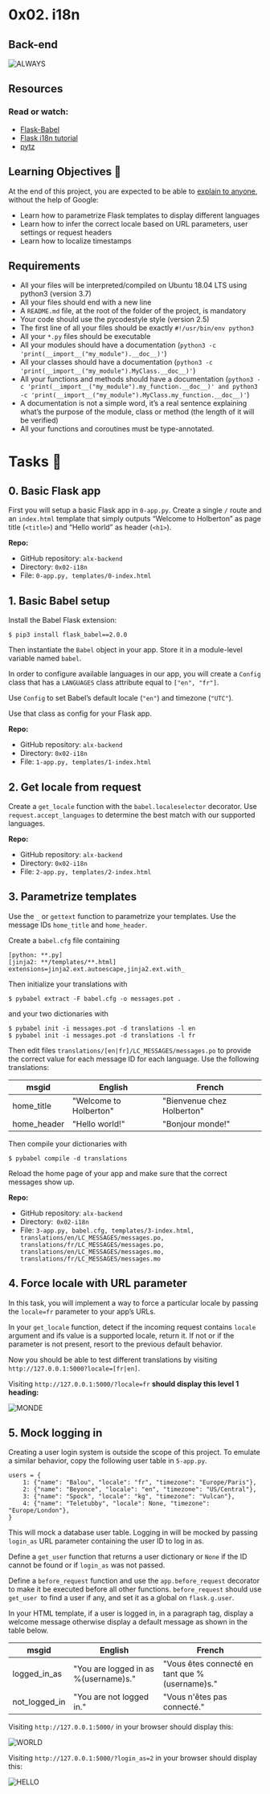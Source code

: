 # 0x02. i18n

## Back-end

![ALWAYS](https://private-user-images.githubusercontent.com/125453474/302601105-4274bad0-5d45-4ff0-8e8d-726442c6ea81.jpg?jwt=eyJhbGciOiJIUzI1NiIsInR5cCI6IkpXVCJ9.eyJpc3MiOiJnaXRodWIuY29tIiwiYXVkIjoicmF3LmdpdGh1YnVzZXJjb250ZW50LmNvbSIsImtleSI6ImtleTUiLCJleHAiOjE3MjIzMjM1MTUsIm5iZiI6MTcyMjMyMzIxNSwicGF0aCI6Ii8xMjU0NTM0NzQvMzAyNjAxMTA1LTQyNzRiYWQwLTVkNDUtNGZmMC04ZThkLTcyNjQ0MmM2ZWE4MS5qcGc_WC1BbXotQWxnb3JpdGhtPUFXUzQtSE1BQy1TSEEyNTYmWC1BbXotQ3JlZGVudGlhbD1BS0lBVkNPRFlMU0E1M1BRSzRaQSUyRjIwMjQwNzMwJTJGdXMtZWFzdC0xJTJGczMlMkZhd3M0X3JlcXVlc3QmWC1BbXotRGF0ZT0yMDI0MDczMFQwNzA2NTVaJlgtQW16LUV4cGlyZXM9MzAwJlgtQW16LVNpZ25hdHVyZT0yYmZlZTNiZDI3NWQ4NDdlM2NlOTk2NGUwMjE0YmYyMTQ1ODc2MTE4NDExMjNmYWNlOTc2ZThhY2FiZGJmMjAxJlgtQW16LVNpZ25lZEhlYWRlcnM9aG9zdCZhY3Rvcl9pZD0wJmtleV9pZD0wJnJlcG9faWQ9MCJ9.AmcVNo_0P3rmTeX2JsoMpqYPrb6XI9elKPLmJCv1Nmg)

## Resources

### Read or watch:

  - [Flask-Babel](https://web.archive.org/web/20201111174034/https://flask-babel.tkte.ch/)
  - [Flask i18n tutorial](https://blog.miguelgrinberg.com/post/the-flask-mega-tutorial-part-xiii-i18n-and-l10n)
  - [pytz](https://sourceforge.net/directory/software-development/linux/)

## Learning Objectives 📖

At the end of this project, you are expected to be able to [explain to anyone](https://fs.blog/feynman-learning-technique/), without the help of Google:

  - Learn how to parametrize Flask templates to display different languages
  - Learn how to infer the correct locale based on URL parameters, user settings or request headers
  - Learn how to localize timestamps

## Requirements

  - All your files will be interpreted/compiled on Ubuntu 18.04 LTS using python3 (version 3.7)
  - All your files should end with a new line
  - A `README.md` file, at the root of the folder of the project, is mandatory
  - Your code should use the pycodestyle style (version 2.5)
  - The first line of all your files should be exactly `#!/usr/bin/env python3`
  - All your `*.py` files should be executable
  - All your modules should have a documentation (`python3 -c 'print(__import__("my_module").__doc__)'`)
  - All your classes should have a documentation (`python3 -c 'print(__import__("my_module").MyClass.__doc__)'`)
  - All your functions and methods should have a documentation (`python3 -c 'print(__import__("my_module").my_function.__doc__)' and python3 -c 'print(__import__("my_module").MyClass.my_function.__doc__)'`)
  - A documentation is not a simple word, it’s a real sentence explaining what’s the purpose of the module, class or method (the length of it will be verified)
  - All your functions and coroutines must be type-annotated.

# Tasks 📃

## 0. Basic Flask app

First you will setup a basic Flask app in `0-app.py`. Create a single `/` route and an `index.html` template that simply outputs “Welcome to Holberton” as page title (`<title>`) and “Hello world” as header (`<h1>`).

__Repo:__

  - GitHub repository: `alx-backend`
  - Directory: `0x02-i18n`
  - File: `0-app.py, templates/0-index.html`

## 1. Basic Babel setup

Install the Babel Flask extension:

    $ pip3 install flask_babel==2.0.0

Then instantiate the `Babel` object in your app. Store it in a module-level variable named `babel`.

In order to configure available languages in our app, you will create a `Config` class that has a `LANGUAGES` class attribute equal to `["en", "fr"]`.

Use `Config` to set Babel’s default locale (`"en"`) and timezone (`"UTC"`).

Use that class as config for your Flask app.

__Repo:__

  - GitHub repository: `alx-backend`
  - Directory: `0x02-i18n`
  - File: `1-app.py, templates/1-index.html`

## 2. Get locale from request

Create a `get_locale` function with the `babel.localeselector` decorator. Use `request.accept_languages` to determine the best match with our supported languages.

__Repo:__

  - GitHub repository: `alx-backend`
  - Directory: `0x02-i18n`
  - File: `2-app.py, templates/2-index.html`

## 3. Parametrize templates

Use the `_` or `gettext` function to parametrize your templates. Use the message IDs `home_title` and `home_header`.

Create a `babel.cfg` file containing

    [python: **.py]
    [jinja2: **/templates/**.html]
    extensions=jinja2.ext.autoescape,jinja2.ext.with_

Then initialize your translations with

    $ pybabel extract -F babel.cfg -o messages.pot .

and your two dictionaries with

    $ pybabel init -i messages.pot -d translations -l en
    $ pybabel init -i messages.pot -d translations -l fr

Then edit files `translations/[en|fr]/LC_MESSAGES/messages.po` to provide the correct value for each message ID for each language. Use the following translations:

| msgid       | English                 | French                     |
|-------------|-------------------------|----------------------------|
| home_title  | "Welcome to Holberton"  | "Bienvenue chez Holberton" |
| home_header | "Hello world!"          | "Bonjour monde!"   

Then compile your dictionaries with

    $ pybabel compile -d translations

Reload the home page of your app and make sure that the correct messages show up.

__Repo:__

  - GitHub repository: `alx-backend`
  - Directory:` 0x02-i18n`
  - File: `3-app.py, babel.cfg, templates/3-index.html, translations/en/LC_MESSAGES/messages.po, translations/fr/LC_MESSAGES/messages.po, translations/en/LC_MESSAGES/messages.mo, translations/fr/LC_MESSAGES/messages.mo`

## 4. Force locale with URL parameter

In this task, you will implement a way to force a particular locale by passing the `locale=fr` parameter to your app’s URLs.

In your `get_locale` function, detect if the incoming request contains `locale` argument and ifs value is a supported locale, return it. If not or if the parameter is not present, resort to the previous default behavior.

Now you should be able to test different translations by visiting `http://127.0.0.1:5000?locale=[fr|en]`.

Visiting `http://127.0.0.1:5000/?locale=fr` __should display this level 1 heading:__

![MONDE](https://private-user-images.githubusercontent.com/125453474/302606307-3940de33-ce26-4575-9c48-1726b47c64fa.png?jwt=eyJhbGciOiJIUzI1NiIsInR5cCI6IkpXVCJ9.eyJpc3MiOiJnaXRodWIuY29tIiwiYXVkIjoicmF3LmdpdGh1YnVzZXJjb250ZW50LmNvbSIsImtleSI6ImtleTUiLCJleHAiOjE3MjIzMjQ5MDMsIm5iZiI6MTcyMjMyNDYwMywicGF0aCI6Ii8xMjU0NTM0NzQvMzAyNjA2MzA3LTM5NDBkZTMzLWNlMjYtNDU3NS05YzQ4LTE3MjZiNDdjNjRmYS5wbmc_WC1BbXotQWxnb3JpdGhtPUFXUzQtSE1BQy1TSEEyNTYmWC1BbXotQ3JlZGVudGlhbD1BS0lBVkNPRFlMU0E1M1BRSzRaQSUyRjIwMjQwNzMwJTJGdXMtZWFzdC0xJTJGczMlMkZhd3M0X3JlcXVlc3QmWC1BbXotRGF0ZT0yMDI0MDczMFQwNzMwMDNaJlgtQW16LUV4cGlyZXM9MzAwJlgtQW16LVNpZ25hdHVyZT0wMTUxZWVmNzM5MmMzMjE4OWJmZmI5OWJkNGU4NzE5YmExMDc5NWNiMmYwNGM1ZWVmYTM2MWE2M2YxNDc2YmE1JlgtQW16LVNpZ25lZEhlYWRlcnM9aG9zdCZhY3Rvcl9pZD0wJmtleV9pZD0wJnJlcG9faWQ9MCJ9.n8nkzSE6f_PIsiveGVb3R1Y0X_WnQQwlVSoIwrCsBTc)

## 5. Mock logging in

Creating a user login system is outside the scope of this project. To emulate a similar behavior, copy the following user table in `5-app.py`.

    users = {
        1: {"name": "Balou", "locale": "fr", "timezone": "Europe/Paris"},
        2: {"name": "Beyonce", "locale": "en", "timezone": "US/Central"},
        3: {"name": "Spock", "locale": "kg", "timezone": "Vulcan"},
        4: {"name": "Teletubby", "locale": None, "timezone": "Europe/London"},
    }

This will mock a database user table. Logging in will be mocked by passing `login_as` URL parameter containing the user ID to log in as.

Define a `get_user` function that returns a user dictionary or `None` if the ID cannot be found or if `login_as` was not passed.

Define a `before_request` function and use the `app.before_request` decorator to make it be executed before all other functions. `before_request` should use `get_user `to find a user if any, and set it as a global on `flask.g.user`.

In your HTML template, if a user is logged in, in a paragraph tag, display a welcome message otherwise display a default message as shown in the table below.

| msgid        | English                                     | French                                    |
|--------------|---------------------------------------------|-------------------------------------------|
| logged_in_as | "You are logged in as %(username)s."        | "Vous êtes connecté en tant que %(username)s." |
| not_logged_in| "You are not logged in."                    | "Vous n'êtes pas connecté."               |

Visiting `http://127.0.0.1:5000/` in your browser should display this:

![WORLD](https://private-user-images.githubusercontent.com/125453474/302607411-6df1964e-0124-4071-b720-75f3505b0780.png?jwt=eyJhbGciOiJIUzI1NiIsInR5cCI6IkpXVCJ9.eyJpc3MiOiJnaXRodWIuY29tIiwiYXVkIjoicmF3LmdpdGh1YnVzZXJjb250ZW50LmNvbSIsImtleSI6ImtleTUiLCJleHAiOjE3MjIzMjQ5MDMsIm5iZiI6MTcyMjMyNDYwMywicGF0aCI6Ii8xMjU0NTM0NzQvMzAyNjA3NDExLTZkZjE5NjRlLTAxMjQtNDA3MS1iNzIwLTc1ZjM1MDViMDc4MC5wbmc_WC1BbXotQWxnb3JpdGhtPUFXUzQtSE1BQy1TSEEyNTYmWC1BbXotQ3JlZGVudGlhbD1BS0lBVkNPRFlMU0E1M1BRSzRaQSUyRjIwMjQwNzMwJTJGdXMtZWFzdC0xJTJGczMlMkZhd3M0X3JlcXVlc3QmWC1BbXotRGF0ZT0yMDI0MDczMFQwNzMwMDNaJlgtQW16LUV4cGlyZXM9MzAwJlgtQW16LVNpZ25hdHVyZT1lYWQzZmM5MzI5OWEyMjVhNzAxOWZjY2I5YzQyZWVlM2M0OWY1YjdkYzBhZGM2NmFlZTEwZmZhM2I3Y2NjMzRhJlgtQW16LVNpZ25lZEhlYWRlcnM9aG9zdCZhY3Rvcl9pZD0wJmtleV9pZD0wJnJlcG9faWQ9MCJ9.FsDiRXTF6KY26ZEABj6OFaMCHygPZDXMpYp5oMg7EiE)

Visiting `http://127.0.0.1:5000/?login_as=2` in your browser should display this:

![HELLO](https://private-user-images.githubusercontent.com/125453474/302607652-90f601c3-2113-4992-be40-b6d21d4846f7.png?jwt=eyJhbGciOiJIUzI1NiIsInR5cCI6IkpXVCJ9.eyJpc3MiOiJnaXRodWIuY29tIiwiYXVkIjoicmF3LmdpdGh1YnVzZXJjb250ZW50LmNvbSIsImtleSI6ImtleTUiLCJleHAiOjE3MjIzMjQ5MDMsIm5iZiI6MTcyMjMyNDYwMywicGF0aCI6Ii8xMjU0NTM0NzQvMzAyNjA3NjUyLTkwZjYwMWMzLTIxMTMtNDk5Mi1iZTQwLWI2ZDIxZDQ4NDZmNy5wbmc_WC1BbXotQWxnb3JpdGhtPUFXUzQtSE1BQy1TSEEyNTYmWC1BbXotQ3JlZGVudGlhbD1BS0lBVkNPRFlMU0E1M1BRSzRaQSUyRjIwMjQwNzMwJTJGdXMtZWFzdC0xJTJGczMlMkZhd3M0X3JlcXVlc3QmWC1BbXotRGF0ZT0yMDI0MDczMFQwNzMwMDNaJlgtQW16LUV4cGlyZXM9MzAwJlgtQW16LVNpZ25hdHVyZT1kYjUwNzFhOTc3NDNjZDZlZmViN2VlZmNmNWY4MTVmMTBkOGU0YjhlMjk3MTk0NDQzMDVhNjFjOTc3MDA3ZjdmJlgtQW16LVNpZ25lZEhlYWRlcnM9aG9zdCZhY3Rvcl9pZD0wJmtleV9pZD0wJnJlcG9faWQ9MCJ9.bPFSL9sxRHaaI7S2-OX3JF71Bo3YSv2G_vfRlY6MwRI)

